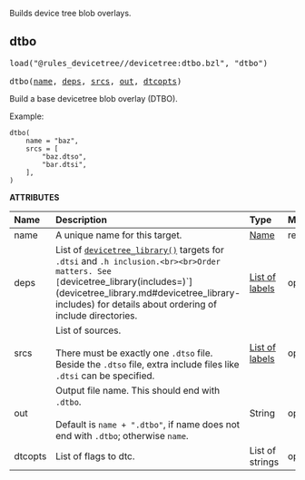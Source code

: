 <!-- Generated with Stardoc: http://skydoc.bazel.build -->

Builds device tree blob overlays.

<a id="dtbo"></a>

## dtbo

<pre>
load("@rules_devicetree//devicetree:dtbo.bzl", "dtbo")

dtbo(<a href="#dtbo-name">name</a>, <a href="#dtbo-deps">deps</a>, <a href="#dtbo-srcs">srcs</a>, <a href="#dtbo-out">out</a>, <a href="#dtbo-dtcopts">dtcopts</a>)
</pre>

Build a base devicetree blob overlay (DTBO).

Example:

```starlark
dtbo(
    name = "baz",
    srcs = [
        "baz.dtso",
        "bar.dtsi",
    ],
)
```

**ATTRIBUTES**


| Name  | Description | Type | Mandatory | Default |
| :------------- | :------------- | :------------- | :------------- | :------------- |
| <a id="dtbo-name"></a>name |  A unique name for this target.   | <a href="https://bazel.build/concepts/labels#target-names">Name</a> | required |  |
| <a id="dtbo-deps"></a>deps |  List of [`devicetree_library()`](devicetree_library.md#devicetree_library) targets for `.dtsi` and `.h inclusion.<br><br>Order matters. See [`devicetree_library(includes=)`](devicetree_library.md#devicetree_library-includes) for details about ordering of include directories.   | <a href="https://bazel.build/concepts/labels">List of labels</a> | optional |  `[]`  |
| <a id="dtbo-srcs"></a>srcs |  List of sources.<br><br>There must be exactly one `.dtso` file. Beside the `.dtso` file, extra include files like `.dtsi` can be specified.   | <a href="https://bazel.build/concepts/labels">List of labels</a> | optional |  `[]`  |
| <a id="dtbo-out"></a>out |  Output file name. This should end with `.dtbo`.<br><br>Default is `name + ".dtbo"`, if name does not end with `.dtbo`; otherwise `name`.   | String | optional |  `""`  |
| <a id="dtbo-dtcopts"></a>dtcopts |  List of flags to dtc.   | List of strings | optional |  `[]`  |


